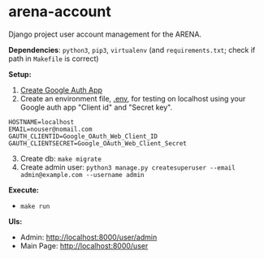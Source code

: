 # arena-account
Django project user account management for the ARENA.

**Dependencies**: `python3`, `pip3`, `virtualenv` (and `requirements.txt`; check if path in `Makefile` is correct)

**Setup:**
1. [Create Google Auth App](https://django-allauth.readthedocs.io/en/latest/providers.html#google)
2. Create an environment file, [.env](.env), for testing on localhost using your Google auth app "Client id" and "Secret key".
```env
HOSTNAME=localhost
EMAIL=nouser@nomail.com
GAUTH_CLIENTID=Google_OAuth_Web_Client_ID
GAUTH_CLIENTSECRET=Google_OAuth_Web_Client_Secret
```
3. Create db: ```make migrate```
4. Create admin user: ```python3 manage.py createsuperuser --email admin@example.com --username admin```

**Execute:**
- ```make run```

**UIs:**
- Admin: [http://localhost:8000/user/admin](http://localhost:8000/user/admin)
- Main Page: [http://localhost:8000/user](http://localhost:8000/user)
